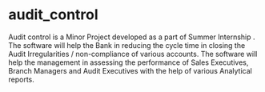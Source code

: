 # audit_control

Audit control is a Minor Project developed as a part of Summer Internship . 
The software will help the Bank in reducing the cycle time in closing the Audit Irregularities /
non-compliance of various accounts. The software will help the management in assessing
the performance of Sales Executives, Branch Managers and Audit Executives with the help
of various Analytical reports.
